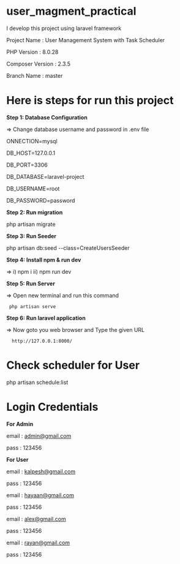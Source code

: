 # user_magment_practical

I develop this project using laravel framework

Project Name : User Management System with Task Scheduler 

PHP Version : 8.0.28

Composer Version : 2.3.5

Branch Name : master


Here is steps for run this project
=================================


**Step 1: Database Configuration**

=> Change database username and password in .env file

ONNECTION=mysql

DB_HOST=127.0.0.1

DB_PORT=3306

DB_DATABASE=laravel-project

DB_USERNAME=root

DB_PASSWORD=password

**Step 2: Run migration**

php artisan migrate


**Step 3: Run Seeder**

php artisan db:seed --class=CreateUsersSeeder

**Step 4: Install npm & run dev**

=>  i) npm i 
       ii) npm run dev
	

**Step 5: Run Server**

=> Open new terminal and run this command
     
     php artisan serve


**Step 6: Run laravel application**
 
=>  Now goto you web browser and Type the given URL

      http://127.0.0.1:8000/





Check  scheduler for User
=============================== 
php artisan schedule:list



Login Credentials
=====================================

**For Admin**

email : admin@gmail.com

pass : 123456

**For User**

email : kalpesh@gmail.com

pass : 123456

email : hayaan@gmail.com

pass : 123456

email : alex@gmail.com

pass : 123456

email : rayan@gmail.com

pass : 123456 
